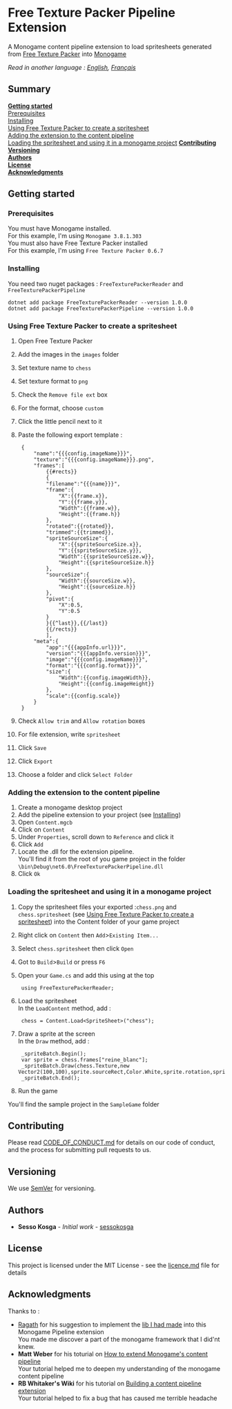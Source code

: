 # Free Texture Packer Pipeline Extension

A Monogame content pipeline extension to load spritesheets generated from [Free Texture Packer](https://free-tex-packer.com) into [Monogame](https://monogame.net)

*Read in another language : [English](Readme.md), [Français](Readme.fr.md)*

## Summary
**[Getting started](#getting-started)**  
[Prerequisites](#prerequisites)  
[Installing](#installing)  
[Using Free Texture Packer to create a spritesheet](#using-free-texture-packer-to-create-a-spritesheet)  
[Adding the extension to the content pipeline](#adding-the-extension-to-the-content-pipeline)  
[Loading the spritesheet and using it in a monogame project](#loading-the-spritesheet-and-using-it-in-a-monogame-project)
**[Contributing](#contributing)**  
**[Versioning](#versioning)**  
**[Authors](#authors)**  
**[License](#license)**  
**[Acknowledgments](#acknowledgments)**  

## Getting started 

### Prerequisites
You must have Monogame installed.  
For this example, I'm using `Monogame 3.8.1.303`  
You must also have Free Texture Packer installed  
For this example, I'm using `Free Texture Packer 0.6.7`  

### Installing
You need two nuget packages : `FreeTexturePackerReader` and `FreeTexturePackerPipeline`  

    dotnet add package FreeTexturePackerReader --version 1.0.0
    dotnet add package FreeTexturePackerPipeline --version 1.0.0

### Using Free Texture Packer to create a spritesheet
1. Open Free Texture Packer
2. Add the images in the `images` folder
3. Set texture name to `chess`
4. Set texture format to `png`
5. Check the `Remove file ext` box
7. For the format, choose `custom`
8. Click the little pencil next to it
9. Paste the following export template :

        {
            "name":"{{{config.imageName}}}",
            "texture":"{{{config.imageName}}}.png",
            "frames":[
                {{#rects}}
                {
                "filename":"{{{name}}}",
                "frame":{
                    "X":{{frame.x}},
                    "Y":{{frame.y}},
                    "Width":{{frame.w}},
                    "Height":{{frame.h}}
                },
                "rotated":{{rotated}},
                "trimmed":{{trimmed}},
                "spriteSourceSize":{
                    "X":{{spriteSourceSize.x}},
                    "Y":{{spriteSourceSize.y}},
                    "Width":{{spriteSourceSize.w}},
                    "Height":{{spriteSourceSize.h}}
                },
                "sourceSize":{
                    "Width":{{sourceSize.w}},
                    "Height":{{sourceSize.h}}
                },
                "pivot":{
                    "X":0.5,
                    "Y":0.5
                }        
                }{{^last}},{{/last}}
                {{/rects}}
                ],
            "meta":{
                "app":"{{{appInfo.url}}}",
                "version":"{{{appInfo.version}}}",
                "image":"{{{config.imageName}}}",
                "format":"{{{config.format}}}",
                "size":{
                    "Width":{{config.imageWidth}},
                    "Height":{{config.imageHeight}}
                },
                "scale":{{config.scale}}
            }
        }
10. Check `Allow trim` and `Allow rotation` boxes
11. For file extension, write `spritesheet`
12. Click `Save`
13. Click `Export`
14. Choose a folder and click `Select Folder`

### Adding the extension to the content pipeline
1. Create a monogame desktop project
2. Add the pipeline extension to your project (see [Installing](#installing))
3. Open `Content.mgcb`
4. Click on `Content`
5. Under `Properties`, scroll down to `Reference` and click it
6. Click `Add`
7. Locate the .dll for the extension pipeline.  
    You'll find it from the root of you game project in the folder `\bin\Debug\net6.0\FreeTexturePackerPipeline.dll`
8. Click `Ok`

### Loading the spritesheet and using it in a monogame project
1. Copy the spritesheet files your exported :`chess.png` and `chess.spritesheet` (see [Using Free Texture Packer to create a spritesheet](#using-free-texture-packer-to-create-a-spritesheet)) into the Content folder of your game project
2. Right click on `Content` then `Add`>`Existing Item...` 
3. Select `chess.spritesheet` then click `Open`
4. Got to `Build`>`Build` or press `F6`
5. Open your `Game.cs` and add this using at the top  

        using FreeTexturePackerReader;
6. Load the spritesheet  
    In the `LoadContent` method, add : 

        chess = Content.Load<SpriteSheet>("chess");
7. Draw a sprite at the screen  
    In the `Draw` method, add : 

        _spriteBatch.Begin();
        var sprite = chess.frames["reine_blanc"];
        _spriteBatch.Draw(chess.Texture,new Vector2(100,100),sprite.sourceRect,Color.White,sprite.rotation,sprite.origin,1,SpriteEffects.None,1);
        _spriteBatch.End();
8. Run the game  

You'll find the sample project in the `SampleGame` folder

## Contributing

Please read [CODE_OF_CONDUCT.md](CODE_OF_CONDUCT.md) for details on our code of conduct, and the process for submitting pull requests to us.

## Versioning

We use [SemVer](http://semver.org/) for versioning. 

## Authors

* **Sesso Kosga** - *Initial work* - [sessokosga](https://github.com/sessokosga)

## License

This project is licensed under the MIT License - see the [licence.md](licence.md) file for details

## Acknowledgments

Thanks to :
* [Ragath](https://github.com/Ragath) for his suggestion to implement the [lib I had made](https://github.com/senor16/Free-Texture-Packer-Loader) into this Monogame Pipeline extension  
    You made me discover a part of the monogame framework that I did'nt knew.
* **Matt Weber** for his toturial on [How to extend Monogame's content pipeline](https://badecho.com/index.php/2022/08/17/extending-pipeline/)  
    Your tutorial helped me to deepen my understanding of the monogame content pipeline
* **RB Whitaker's Wiki** for his tutorial on [Building a content pipeline extension](https://rbwhitaker.com/tutorials/xna/content-pipeline/extending/part-1/)  
    Your tutorial helped to fix a bug that has caused me terrible headache

